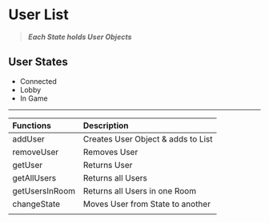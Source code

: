 # User List

> **_Each State holds User Objects_**

## User States

- Connected
- Lobby
- In Game

---

| Functions      | Description                        |
| :------------- | :--------------------------------- |
| addUser        | Creates User Object & adds to List |
| removeUser     | Removes User                       |
| getUser        | Returns User                       |
| getAllUsers    | Returns all Users                  |
| getUsersInRoom | Returns all Users in one Room      |
| changeState    | Moves User from State to another   |
|                |                                    |
